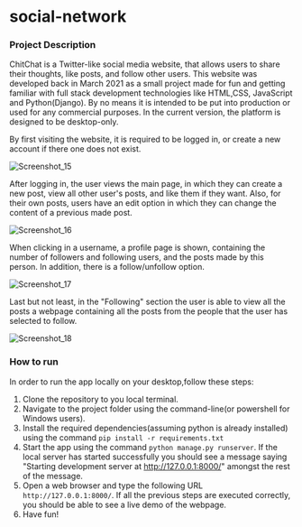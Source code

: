 # social-network

### Project Description

ChitChat is a Twitter-like social media website, that allows users to share their thoughts, like posts, and follow other users. This website was developed back in March 2021 as a small project made for fun and getting familiar with full stack development technologies like HTML,CSS, JavaScript and Python(Django). By no means it is intended to be put into production or used for any commercial purposes. In the current version, the platform is designed to be desktop-only.

By first visiting the website, it is required to be logged in, or create a new account if there one does not exist.

![Screenshot_15](https://user-images.githubusercontent.com/47897459/229605799-f2d64673-c669-4ea6-890e-a386e3706be2.png)

After logging in, the user views the main page, in which they can create a new post, view all other user's posts, and like them if they want. Also, for their own posts, users have an edit option in which they can change the content of a previous made post.

![Screenshot_16](https://user-images.githubusercontent.com/47897459/229607706-89fcf2ae-ebb6-44d1-9674-bd6263b14d22.png)

When clicking in a username, a profile page is shown, containing the number of followers and following users, and the posts made by this person. In addition, there is a follow/unfollow option.

![Screenshot_17](https://user-images.githubusercontent.com/47897459/229608645-a00ec404-8805-4c04-a6c7-3035689be4bf.png)

Last but not least, in the "Following" section the user is able to view all the posts a webpage containing all the posts from the people that the user has selected to follow.

![Screenshot_18](https://user-images.githubusercontent.com/47897459/229614023-65d3d9cb-ba04-42f6-9dcc-e8aa68dca3ad.png)

### How to run

In order to run the app locally on your desktop,follow these steps:

1. Clone the repository to you local terminal.
2. Navigate to the project folder using the command-line(or powershell for Windows users).
3. Install the required dependencies(assuming python is already installed) using the command ```pip install -r requirements.txt```
4. Start the app using the command ```python manage.py runserver```. If the local server has started successfully you should see a message saying "Starting development server at http://127.0.0.1:8000/" amongst the rest of the message.
5. Open a web browser and type the following URL ```http://127.0.0.1:8000/```. If all the previous steps are executed correctly, you should be able to see a live demo of the webpage.
6. Have fun!

